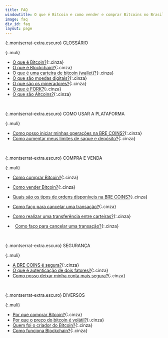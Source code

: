 ```yaml
---
title: FAQ
windowtitle: O que é Bitcoin e como vender e comprar Bitcoins no Brasil?
image: faq
div_id: faq
layout: page
---
```


{:.montserrat-extra.escuro}
GLOSSÁRIO

{:.muli}

*   [O que é Bitcoin?](/faq/o-que-e-bitcoin.html "O que é Bitcoin?"){:.cinza}
*   [O que é Blockchain?](/faq/o-que-e-blockchain.html "O que é Blockchain?"){:.cinza}
*   [O que é uma carteira de bitcoin (wallet)?](/faq/o-que-e-uma-carteira-de-bitcoin.html "O que é uma carteira de bitcoin (wallet)?"){:.cinza}
*   [O que são moedas digitais?](/faq/o-que-sao-moedas-digitais.html "O que são moedas digitais?"){:.cinza}
*   [O que são os mineradores?](/faq/o-que-sao-os-mineradores.html "O que são os mineradores?"){:.cinza}
*   [O que é FORK?](/faq/o-que-e-fork.html "O que é FORK?"){:.cinza}
*   [O que são Altcoins?](/faq/o-que-sao-altcoins.html "O que são Altcoins?"){:.cinza}

   
   &nbsp;
   
{:.montserrat-extra.escuro}
COMO USAR A PLATAFORMA

{:.muli}
*   [Como posso iniciar minhas operações na BRE COINS?](/faq/como-posso-iniciair-minhas-operacoes-na-bre-coins.html "Como posso iniciar minhas operações na BRE COINS?"){:.cinza}
*   [Como aumentar meus limites de saque e depósito?](/faq/como-aumentar-meus-limites-de-saque-e-deposito.html "Como aumentar meus limites de saque e depósito?"){:.cinza}

   
   &nbsp;
   
{:.montserrat-extra.escuro}
COMPRA E VENDA

{:.muli}
*   [Como comprar Bitcoin?](/faq/como-comprar-bitcoin.html "Como Comprar Bitcoin?"){:.cinza}
*   [Como vender Bitcoin?](/faq/como-vender-bitcoin.html "Como Vender Bitcoin?"){:.cinza}
*   [Quais são os tipos de ordens disponíveis na BRE COINS?](/faq/tipos-de-ordens-disponiveis-na-bre-coins.html "Quais são os tipos de ordens disponíveis na BRE COINS?"){:.cinza}
*   [Como faço para cancelar uma transação?](/faq/como-faco-para-cancelar-uma-transacao.html "Como faço para cancelar uma transação?"){:.cinza}
*   [Como realizar uma transferência entre carteiras?](/faq/como-realizar-uma-transferencia-entre-carteiras.html "Como realizar uma transferência entre carteiras?"){:.cinza}
*   [Como faço para cancelar uma transação?](/faq/como-aumentar-meus-limites-de-saque-e-deposito.html "Como faço para cancelar uma transaçãosito?"){:.cinza}

   
   &nbsp;
   
{:.montserrat-extra.escuro}
SEGURANÇA

{:.muli}
*   [A BRE COINS é segura?](/faq/a-bre-coins-e-segura.html "A BRE COINS é segura?"){:.cinza}
*   [O que é autenticação de dois fatores?](/faq/o-que-e-autenticacao-de-dois-fatores.html "O que é autenticação de dois fatores?"){:.cinza}
*   [Como posso deixar minha conta mais segura?](/faq/como-posso-deixar-minha-conta-mais-segura.html "Como posso deixar minha conta mais segura?"){:.cinza}

   
   &nbsp;
   
{:.montserrat-extra.escuro}
DIVERSOS

{:.muli}
*   [Por que comprar Bitcoin?](/faq/porque-comprar-bitcoin.html "Por que comprar Bitcoin?"){:.cinza}
*   [Por que o preço do bitcoin é volátil?](/faq/porque-o-preco-do-bitcoin-e-volatil.html "Por que o preço do bitcoin é volátil?"){:.cinza}
*   [Quem foi o criador do Bitcoin?](/faq/quem-foi-o-criador-do-bitcoin.html "Quem foi o criador do Bitcoin?"){:.cinza}
*   [Como funciona Blockchain?](/faq/como-funciona-o-blockchain.html "Como funciona Blockchain?"){:.cinza}

